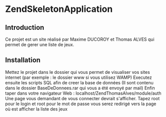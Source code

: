 ZendSkeletonApplication
=======================

Introduction
------------
Ce projet est un site réalisé par Maxime DUCOROY et Thomas ALVES qui permet de gerer une liste de jeux.

Installation
------------

Mettez le projet dans le dossier qui vous permet de visualiser vos sites internet (par exemple : le dossier www si vous utilisez WAMP)
Executez ensuite les scripts SQL afin de creer la base de données (Il sont contenu dans le dossier BaseDeDonnees.rar qui vous a été envoyé par mail)
Enfin taper dans votre navigateur Web : localhost/ZendThomasAlves/module/auth
Une page vous demandant de vous connecter devrait s'afficher. Tapez root pour le login et root pour le mot de passe
vous serez redirigé vers la page où est afficher la liste des jeux

